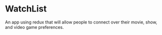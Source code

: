 # WatchList
An app using redux that will allow people to connect over their movie, show, and video game preferences.
